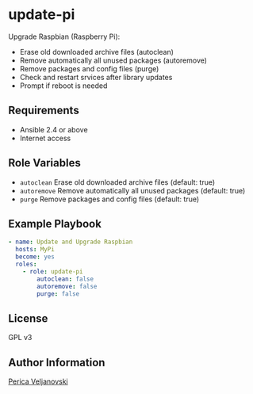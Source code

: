 update-pi
==========

Upgrade Raspbian (Raspberry Pi):
* Erase old downloaded archive files (autoclean)
* Remove automatically all unused packages (autoremove)
* Remove packages and config files (purge)
* Check and restart srvices after library updates
* Prompt if reboot is needed

Requirements
------------

* Ansible 2.4 or above
* Internet access

Role Variables
--------------

* `autoclean` Erase old downloaded archive files (default: true)
* `autoremove` Remove automatically all unused packages (default: true)
* `purge` Remove packages and config files (default: true)


Example Playbook
----------------

```yaml
- name: Update and Upgrade Raspbian
  hosts: MyPi
  become: yes
  roles:
    - role: update-pi  
        autoclean: false
        autoremove: false
        purge: false
```

License
-------

GPL v3

Author Information
------------------

[Perica Veljanovski](mailto:fBSDmon@gmail.com)
